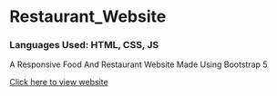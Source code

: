 <h1>Restaurant_Website</h1>

<h3>Languages Used: HTML, CSS, JS</h3>

<p>A Responsive Food And Restaurant Website Made Using Bootstrap 5</p>

<a href="https://restaurant-site-bootstap5.netlify.app"> Click here to view website </a>
   
